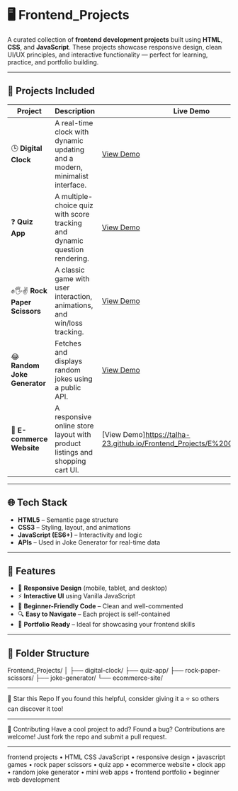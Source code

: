 # 🖥️ Frontend_Projects

A curated collection of **frontend development projects** built using **HTML**, **CSS**, and **JavaScript**. These projects showcase responsive design, clean UI/UX principles, and interactive functionality — perfect for learning, practice, and portfolio building.

---

## 🚀 Projects Included

| Project                        | Description                                                                 | Live Demo |
|-------------------------------|-----------------------------------------------------------------------------|-----------|
| 🕒 **Digital Clock**           | A real-time clock with dynamic updating and a modern, minimalist interface. | [View Demo](https://talha-23.github.io/Frontend_Projects/CLOCK.HTML/) |
| ❓ **Quiz App**                | A multiple-choice quiz with score tracking and dynamic question rendering.  | [View Demo](https://talha-23.github.io/Frontend_Projects/QuizWebsite.html/) |
| ✊🖐✌️ **Rock Paper Scissors** | A classic game with user interaction, animations, and win/loss tracking.     | [View Demo](https://muhammadtalha-1.github.io/Frontend_Projects/RockPaperScissor.html.html/) |
| 😂 **Random Joke Generator**  | Fetches and displays random jokes using a public API.                       | [View Demo](https://talha-23.github.io/Frontend_Projects/Random_Jokes.html/) |
| 🛒 **E-commerce Website**     | A responsive online store layout with product listings and shopping cart UI.| [View Demo]https://talha-23.github.io/Frontend_Projects/E%20Commerce.html |

---

## 🌐 Tech Stack

- **HTML5** – Semantic page structure  
- **CSS3** – Styling, layout, and animations  
- **JavaScript (ES6+)** – Interactivity and logic  
- **APIs** – Used in Joke Generator for real-time data

---

## 🧩 Features

- 📱 **Responsive Design** (mobile, tablet, and desktop)
- ⚡ **Interactive UI** using Vanilla JavaScript
- 🧠 **Beginner-Friendly Code** – Clean and well-commented
- 🔍 **Easy to Navigate** – Each project is self-contained
- 🎯 **Portfolio Ready** – Ideal for showcasing your frontend skills

---

## 📁 Folder Structure

Frontend_Projects/
│
├── digital-clock/
├── quiz-app/
├── rock-paper-scissors/
├── joke-generator/
└── ecommerce-site/

---

🌟 Star this Repo
If you found this helpful, consider giving it a ⭐ so others can discover it too!

---

🤝 Contributing
Have a cool project to add? Found a bug? Contributions are welcome!
Just fork the repo and submit a pull request.

---

frontend projects • HTML CSS JavaScript • responsive design • javascript games • rock paper scissors • quiz app • ecommerce website • clock app • random joke generator • mini web apps • frontend portfolio • beginner web development

